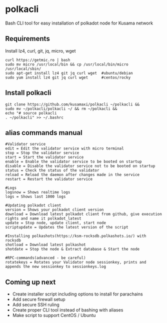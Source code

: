 # polkacli
Bash CLI tool for easy installation of polkadot node for Kusama network

## Requirements
Install lz4, curl, git, jq, micro, wget
```
curl https://getmic.ro | bash
sudo mv micro /usr/local/bin && cp /usr/local/bin/micro /usr/local/sbin/
sudo apt-get install lz4 git jq curl wget  #ubuntu/debian
sudo yum install lz4 git jq curl wget      #centos/rocky
```

## Install polkacli
```
git clone https://github.com/kusamaxi/polkacli ~/polkacli && 
sudo mv ~/polkacli/polkacli ~/ && rm ~/polkacli &&
echo "# source polkacli
. ~/polkacli" >> ~/.bashrc
```

## alias commands manual
```
#Validator service
edit = Edit the validator service with micro terminal
stop = Stop the validator service
start = Start the validator service
enable = Enable the validator service to be booted on startup
disable = Disable the validator service not to be booted on startup
status = Check the status of the validator
reload = Reload the daemon after changes made in the service
restart = Restart the validator service

#Logs
logsnow = Shows realtime logs
logs = Shows last 1000 logs

#Updating polkadot client
version = Shows your polkadot client version
download = Download latest polkadot client from github, give execution rights and name it polkadot_latest
update = Stop node, update client, start node
scriptupdate = Updates the latest version of the script

#Installing polkashots(https://ksm-rocksdb.polkashots.io/) with rocksdb
shotload = Download latest polkashot
shotdate = Stop the node & Extract database & Start the node 

#RPC-commands(advanced - be careful)
rotatekeys = Rotates your Validator node sessionkey, prints and appends the new sessionkey to sessionkeys.log
```

## Coming up next
- Create installer script including options to install for parachains
- Add secure firewall setup
- Add secure SSH ruling
- Create proper CLI tool instead of bashing with aliases
- Make script to support CentOS / Ubuntu

